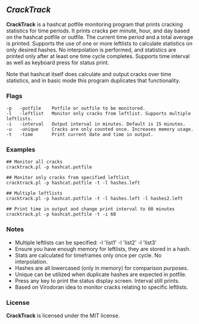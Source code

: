 ## *CrackTrack* ##

**CrackTrack** is a hashcat potfile monitoring program that prints cracking statistics for time periods. It prints cracks per minute, hour, and day based on the hashcat potfile or outfile. The current time period and a total average is printed. Supports the use of one or more leftlists to calculate statistics on only desired hashes. No interpolation is performed, and statistics are printed only after at least one time cycle completes. Supports time interval as well as keyboard press for status print.

Note that hashcat itself does calculate and output cracks over time statistics, and in basic mode this program duplicates that functionality.

### Flags ###
```
-p   -potfile    Potfile or outfile to be monitored.
-l   -leftlist   Monitor only cracks from leftlist. Supports multiple leftlists.
-i   -interval   Output interval in minutes. Default is 15 minutes.
-u   -unique     Cracks are only counted once. Increases memory usage.
-t   -time       Print current date and time in output.
```
### Examples ###
```
## Monitor all cracks
cracktrack.pl -p hashcat.potfile

## Monitor only cracks from specified leftlist
cracktrack.pl -p hashcat.potfile -t -l hashes.left

## Multiple leftlists
cracktrack.pl -p hashcat.potfile -t -l hashes.left -l hashes2.left

## Print time in output and change print interval to 60 minutes
cracktrack.pl -p hashcat.potfile -t -i 60
```

### Notes ###
* Multiple leftlists can be specified: -l 'list1' -l 'list2' -l 'list3'
* Ensure you have enough memory for leftlists, they are stored in a hash.
* Stats are calculated for timeframes only once per cycle. No interpolation.
* Hashes are all lowercased (only in memory) for comparison purposes.
* Unique can be utilized when duplicate hashes are expected in potfile.
* Press any key to print the status display screen. Interval still prints.
* Based on Virodoran idea to monitor cracks relating to specific leftlists.

### License ###

**CrackTrack** is licensed under the MIT license.
